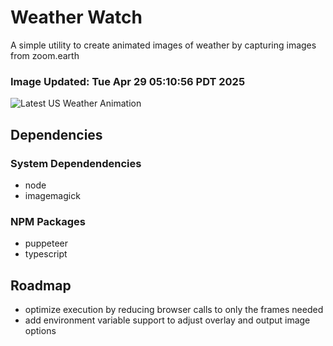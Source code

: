 # Weather Watch

A simple utility to create animated images of weather by capturing images from zoom.earth

### Image Updated: Tue Apr 29 05:10:56 PDT 2025

![Latest US Weather Animation](animations/2025-04-29.webp)

## Dependencies
### System Dependendencies
* node
* imagemagick
### NPM Packages
* puppeteer
* typescript

## Roadmap
* optimize execution by reducing browser calls to only the frames needed
* add environment variable support to adjust overlay and output image options
